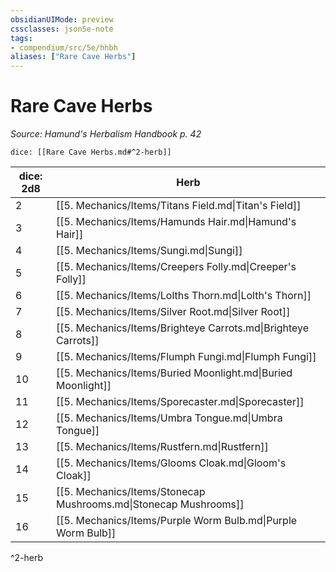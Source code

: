 ```yaml
---
obsidianUIMode: preview
cssclasses: json5e-note
tags:
- compendium/src/5e/hhbh
aliases: ["Rare Cave Herbs"]
---
```

# Rare Cave Herbs
*Source: Hamund's Herbalism Handbook p. 42* 

`dice: [[Rare Cave Herbs.md#^2-herb]]`

| dice: 2d8 | Herb |
|-----------|------|
| 2 | [[5. Mechanics/Items/Titans Field.md\|Titan's Field]] |
| 3 | [[5. Mechanics/Items/Hamunds Hair.md\|Hamund's Hair]] |
| 4 | [[5. Mechanics/Items/Sungi.md\|Sungi]] |
| 5 | [[5. Mechanics/Items/Creepers Folly.md\|Creeper's Folly]] |
| 6 | [[5. Mechanics/Items/Lolths Thorn.md\|Lolth's Thorn]] |
| 7 | [[5. Mechanics/Items/Silver Root.md\|Silver Root]] |
| 8 | [[5. Mechanics/Items/Brighteye Carrots.md\|Brighteye Carrots]] |
| 9 | [[5. Mechanics/Items/Flumph Fungi.md\|Flumph Fungi]] |
| 10 | [[5. Mechanics/Items/Buried Moonlight.md\|Buried Moonlight]] |
| 11 | [[5. Mechanics/Items/Sporecaster.md\|Sporecaster]] |
| 12 | [[5. Mechanics/Items/Umbra Tongue.md\|Umbra Tongue]] |
| 13 | [[5. Mechanics/Items/Rustfern.md\|Rustfern]] |
| 14 | [[5. Mechanics/Items/Glooms Cloak.md\|Gloom's Cloak]] |
| 15 | [[5. Mechanics/Items/Stonecap Mushrooms.md\|Stonecap Mushrooms]] |
| 16 | [[5. Mechanics/Items/Purple Worm Bulb.md\|Purple Worm Bulb]] |
^2-herb
